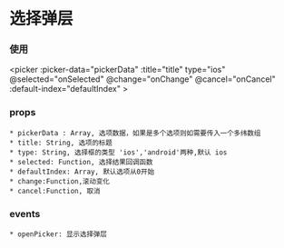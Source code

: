 # 选择弹层

### 使用
 <picker :picker-data="pickerData" :title="title" type="ios" @selected="onSelected" @change="onChange" @cancel="onCancel" :default-index="defaultIndex" ></picker>

### props
	* pickerData : Array, 选项数据，如果是多个选项则如需要传入一个多纬数组
	* title: String, 选项的标题
	* type: String, 选择框的类型 'ios','android'两种,默认 ios
	* selected: Function, 选择结果回调函数
	* defaultIndex: Array, 默认选项从0开始
	* change:Function,滚动变化
    * cancel:Function, 取消

### events
	* openPicker: 显示选择弹层

